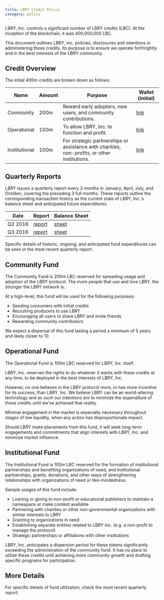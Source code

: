 ```yaml
---
title: LBRY Credit Policy
category: policy
---
```


LBRY, Inc. controls a significant number of LBRY credits (LBC). At the inception of the blockchain, it was 400,000,000 LBC.

This document outlines LBRY, Inc. policies, disclosures and intentions in administering those credits. Its purpose is to ensure we operate forthrightly and in the best interests of the LBRY community.

## Credit Overview

The initial 400m credits are broken down as follows:

| Name | Amount | Purpose | Wallet (initial) |
| ---- | ------ | ---------------- | -------- |
| Community | 200m |  Reward early adopters, new users, and community contributions. | [link](https://explorer.lbry.io/address/rRmURzvpHTysU4xUSp9CXeosBTbYfKs7n5) |
| Operational | 100m | To allow LBRY, Inc. to function and profit. | [link](https://explorer.lbry.io/address/rTZF9RvfkLJ6hwCwERwFd7dppRMeddKjpe) |
| Institutional | 100m |  For strategic partnerships or assistance with charities, non-profits, or other institutions. | [link](https://explorer.lbry.io/address/rVRMmGLZenVXpT1NwYMGcnwFc642kEgWTV) |

## Quarterly Reports

LBRY issues a quarterly report every 3 months in January, April, July, and October, covering the preceding 3 full months. These reports outline the corresponding transaction history as the current state of LBRY, Inc.'s balance sheet and anticipated future expenditures.

| Date | Report | Balance Sheet |
| ---- | ------ | ------------ |
| Q2 2016 | [report](/faq/quarterly-report-july-2016) | [sheet](https://docs.google.com/spreadsheets/d/1r7puheE4Ut4c08R47uCDZbDdMHAoQa0WDqw470gjMIw/edit#gid=0) |
| Q3 2016 | [report](/faq/quarterly-report-3q-2016) | [sheet](https://docs.google.com/spreadsheets/d/1zPG58YuLPqpB3yzypntRWouoEVc4saDOifpnvnwS8Rc/edit?ts=57f28d0e#gid=799352054) |

Specific details of historic, ongoing, and anticipated fund expenditures can be seen in the most recent quarterly report.

## Community Fund

The Community Fund is 200m LBC reserved for spreading usage and adoption of the LBRY protocol. The more people that use and love LBRY, the stronger the LBRY network is.

At a high-level, this fund will be used for the following purposes:

- Seeding consumers with initial credits
- Recruiting producers to use LBRY
- Encouraging all users to share LBRY and invite friends
- Rewarding community contributors

We expect a dispersal of this fund lasting a period a minimum of 5 years and likely closer to 10.

## Operational Fund

The Operational Fund is 100m LBC reserved for LBRY, Inc. itself.

LBRY, Inc. reserves the rights to do whatever it wants with these credits at any time, to be deployed in the best interests of LBRY, Inc.

However, no one believes in the LBRY protocol more, or has more incentive for its success, than LBRY, Inc. We believe LBRY can be an world-altering technology and as such our intentions are to minimize the expenditure of these credits until we've achieved that reality.

Minimal engagement in the market is especially necessary throughout stages of low liquidity, when any action has disproportionate impact.

Should LBRY make placements from this fund, it will seek long-term engagements and commitments that align interests with LBRY, Inc. and minimize market influence.

## Institutional Fund

The Institutional Fund is 100m LBC reserved for the formation of institutional partnerships and benefiting organizations of need, and  institutional partnerships, grants, donations, and other ways of strengthening relationships with organizations of need or like-mindedness.

Sample usages of this fund include:

- Loaning or giving to non-profit or educational publishers to maintain a namespace or make content available
- Partnering with charities or other non-governmental organizations with similar interests to LBRY
- Granting to organizations in need
- Establishing separate entities related to LBRY Inc. (e.g. a non-profit to manage the protocol)
- Strategic partnerships or affiliations with other institutions

LBRY, Inc. anticipates a dispersion period for these tokens significantly exceeding the administration of the community fund. It has no plans to utilize these credits until achieving more community growth and drafting specific programs for participation.

## More Details

For specific details of fund utilization, check the most recent quarterly report.
